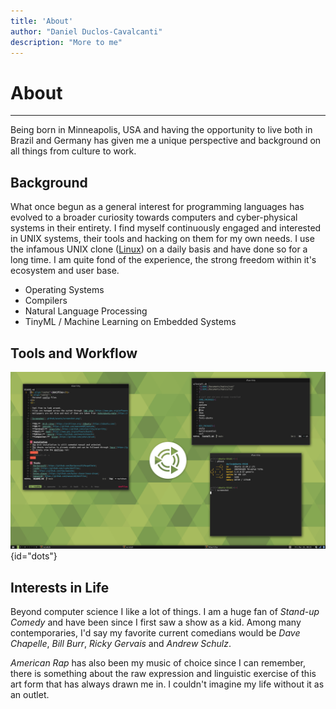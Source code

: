 ```yaml
---
title: 'About'
author: "Daniel Duclos-Cavalcanti"
description: "More to me"
---
```


# About
<hr />

Being born in Minneapolis, USA and having the opportunity to live both in Brazil and Germany has given me a unique perspective and background on all things from culture to work.

## Background

What once begun as a general interest for programming languages has evolved to a broader curiosity towards computers and cyber-physical systems in their entirety. I find myself continuously engaged and interested in UNIX systems, their tools and hacking on them for my own needs. I use the infamous UNIX clone ([Linux](https://www.linux.org/pages/download/)) on a daily basis and have done so for a long time. I am quite fond of the experience, the strong freedom within it's ecosystem and user base.

+ Operating Systems 
+ Compilers 
+ Natural Language Processing 
+ TinyML / Machine Learning on Embedded Systems

## Tools and Workflow

![](/assets/images/dotfiles.png){id="dots"}

## Interests in Life

Beyond computer science I like a lot of things. I am a huge fan of *Stand-up Comedy* and have been since I first saw a show as a kid. Among many contemporaries, I'd say my favorite current comedians would be *Dave Chapelle*, *Bill Burr*, *Ricky Gervais* and *Andrew Schulz*.

*American Rap* has also been my music of choice since I can remember, there is something about the raw expression and linguistic exercise 
of this art form that has always drawn me in. I couldn't imagine my life without it as an outlet.
